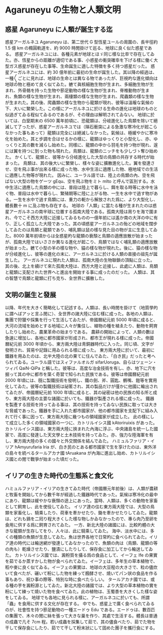 # Agaruneyu の生物と人類󠄀文󠄁明󠄁

## 惑星 Agaruneyu に人類󠄀が誕󠄂生する迄󠄁

惑星アーガルネユ Agaruneyu は、第二世代 G 型恆星ユールの周󠄀圍の、長半󠄁徑約󠄁 1.5 億 km の橢圓軌道󠄁を、約󠄁 9000 時閒󠄁掛けて巡󠄁る、地球に良く似た惑星である。
惑星アーガルネユには、各種元素が地球とほゞ同じ樣な比率󠄁で存在してゐた。亦、恆星からの距離が適󠄁切である事、小惑星の衝突󠄁確率󠄁を下げる樣に働く大型ガス惑星が存在した事等、生命誕󠄂生に適󠄁した特徴を多く持つ惑星だった。
惑星アーガルネユには、約󠄁 30 億年前󠄁に最󠄁初の生命が誕󠄂生した。其以降の經過󠄁は、一種〳〵ごとに見れば、地球の生命とは異なる物であったが、巨󠄁視的󠄁な進󠄁化󠄁傾向は地球の物と極めて良く似てゐた。軈て眞核細胞󠄁生物が生まれ、多細胞󠄁生物が生まれ、外骨骼を持った生物や節󠄂足動物の樣な生物が生まれ、脊椎動物が生まれ、魚類󠄀の樣な生物が生まれ、兩棲類󠄀の樣な生物が生まれ、爬蟲類󠄀の樣な生物が生まれた。其の後、爬蟲類󠄀の樣な生物から龍󠄂類󠄀が現れ、彼等は溫暖󠄁な氣候の下、大いに繁󠄁榮した。この樣にアーガルネユに於ける生命の進󠄁化󠄁は地球のものと似過󠄁ぎてゐる程󠄁似てゐるのであるが、その理由は解明󠄁されてゐない。
地球に於いては、白堊期󠄁末の 6500 萬年前󠄁頃に、恐󠄁龍󠄂類󠄀は、分󠄁岐進󠄁化󠄁した鳥類󠄀を除いて絕滅して了ったが、惑星アーガルネユでは（隕石衝突󠄁による急󠄁激な寒󠄁冷化󠄁が起󠄁こらなかった事もあって）龍󠄂類󠄀は完全󠄁には絕滅しなかった。氣候は、極緩󠄁やかに寒󠄁冷化󠄁を始めた。其と步調󠄁を合はせるかの樣に、龍󠄂類󠄀はゆっくりと小型化󠄁し、亦、ゆっくりと其の數を減らし始めた。同樣に、龍󠄂類󠄀の中から羽󠄀毛を持つ物が現れ、遂󠄂には翼󠄂を持つに到った物も現れた。鳥類󠄀は、龍󠄂類󠄀のニッチをも少しづゝ奪ひ始めた。
かくして、龍󠄂類󠄀と、彼等から分󠄁岐進󠄁化󠄁した大型の鳥類󠄀の共存する時代が始まった。
鳥類󠄀は、其の後大いに繁󠄁榮し、樣々な姿󠄁に擴散進󠄁化󠄁した。翼󠄂を發達󠄁させ、空󠄁を飛ぶ事が出來る樣に成った物、水中生活に適󠄁應した物、極地域での生活に適󠄁應した物等が現れた。
因みに、ユーラル語では、陸上の鳥類󠄀の內、空󠄁を飛ばない大型の物をゲーツ gEqu、空󠄁を飛ぶ物をミト mIto と呼んで區󠄁別する。水中生活に適󠄁應した鳥類󠄀の中には、普段は陸上で暮らし、餌を取る時等に水中を泳ぐ物、普段は水中で暮らし、繁󠄁殖󠄁期󠄁等に陸に上がる物、一生を水中で過󠄁す物がある。一生を水中で過󠄁す鳥類󠄀に󠄀は、重力の軛から解放された爲に、より大型化󠄁し、體長數十 m に及󠄁ぶ物も存在する。
地球の「人類󠄀」に當たる種が生まれたのは惑星アーガルネユの南半󠄁球に位置󠄁する孤南大陸である。孤南大陸は周󠄀りを海󠄀で圍まれ、今でこそ西方大陸に近󠄁接してゐるものの一億年前󠄁には遙か南の大洋の中に有り、正しく孤立した大陸であった。其の頃惑星アーガルネユの殆どの地域を闊步してゐたのは鳥類󠄀と龍󠄂類󠄀であり、哺乳󠄁類󠄀は鼠の樣な見た目の物が主󠄁に生息してゐた。8000 萬年前󠄁頃からは全󠄁惑星的󠄁な龍󠄂類󠄀の衰󠄁頹と鳥類󠄀の適󠄁應放散が始まったが、孤南大陸ではいささか異なる進󠄁化󠄁が起󠄁こり、鳥類󠄀ではなく哺乳󠄁類󠄀の適󠄁應放散が始まった。軈て小型の羊の樣な物や、貓の樣な物が現れた。後に、猿の樣な物が分󠄁岐進󠄁化󠄁し、彼等の進󠄁化󠄁の末に、アーガルネユに於ける人類󠄀の直󠄁接の祖󠄁先が誕󠄂生した。
アーガルネユに現れた人類󠄀は、孤南大陸の生物聯鎖󠄁の頂點に立った。其の後、北上を續けて來た孤南大陸は、西方大陸と近󠄁接し、此處に人類󠄀は、鳥類󠄀と龍󠄂類󠄀に支配された世界へと進󠄁出を開始する事に成ったのだった。
人類󠄀は、其の智慧󠄁で鳥類󠄀と龍󠄂類󠄀に打ち克ち、全󠄁世界に擴散した。

## 文󠄁明󠄁の誕󠄂生と發展

以降、年代を大きく簡略化󠄁して記述󠄁する。人類󠄀は、長い時閒󠄁を掛けて（地質學的󠄁に謂へばアッと言ふ閒󠄁に）、全󠄁世界の諸大陸に住󠄁む樣に成った。各地の人類󠄀は、集團で狩獵や採󠄁集を行って生活してゐたが、帝󠄁國曆紀元前󠄁 5000 年頃に成ると、大河の流域を始めとする地域に人々が集住󠄁し、植󠄂物の種を植󠄂ゑたり、動物を飼󠄁育したりし始めた。農業革命の始まりである。
農耕の開始によって、人類󠄀の數は急󠄁速󠄁に增加し、各地に都市國家が形󠄁成され、都市王が現れる樣に成った。帝󠄁國曆紀元前󠄁 3000 年頃から、東方兩大陸は靑銅器󠄁時代に入った。同じ頃、文󠄁字が發明󠄁され、貿易や記錄に用ゐられる樣に成った。
東方兩大陸に於いて、最󠄁初に鐵器󠄁を用ゐたのは、北半󠄁大陸の北の果てに住󠄁んでゐた、「白き民」だったと考󠄁へられてゐる。ユーラル語ではスィファルオルガ sifarUoruga、自らはツェーン・ツィパ QaiN-QiPa と稱󠄁した。彼等は、高度な冶金技術󠄁を有し、亦、地下に穴󠄁を掘って其の中に都市を築󠄁く奇習󠄁で知られた民族である。彼等は帝󠄁國曆紀元前󠄁 2000 年頃には、旣に製鐵技術󠄁を發明󠄁し、鐵の劍、斧󠄀、圓匙、鶴嘴、鎧等を實用化󠄁してゐた。彼等の製鐵技術󠄁は祕匿󠄁され、其の製品だけが僅かに他國に輸󠄁出されてゐたが、帝󠄁國曆紀元前󠄁 1000 年頃に成ると、其の祕密は他の民族の知る所󠄁と成り、東方兩大陸の主󠄁要󠄁な諸國に於いても、鐵器󠄁が製產される樣に成った。
鐵器󠄁を製產する技術󠄁を持ってゐる事は、其の技術󠄁を持ってゐない民族に取っては大きな脅威であった。鐵器󠄁を手に入れた都市國家が、他の都市國家を支配下に組み入れて行く事に因って、東方兩大陸に幾󠄁つもの領域國家が成立した。
此の樣にして成立した多くの領域國家の一つに、カトリルイシス國 kAtoriruixis があった。
カトリルイシス國は、東方兩大陸に挾まれた內海に浮󠄁ぶ、中央諸島を統一した國家で、高度に發達󠄁した天文󠄁學と土木技術󠄁を持ってゐた。亦、強力な陸海軍を有し、東方兩大陸の多くの國々と外交󠄁關係を結んでゐた。
ハミュルファリア・イリア hAmyurufaria Iria が、白き民のとある都市國家で生を享けたのは、東外洋の島々を統べるタールアカナ國 tAruakana が內海に進󠄁出し始め、カトリルイシス國との閒󠄁で戰爭が始まった頃だった。

## イリアの生きた時代の生態系と食󠄁文󠄁化󠄁

ハミュルファリア・イリアの生きてゐた時代（帝󠄁國曆元年前󠄁後）は、人類󠄀が農耕と牧畜を開始してから數千年が經過󠄁した鐵器󠄁時代であった。氣候は寒󠄁冷化󠄁の最󠄁中にあり、龍󠄂類󠄀は緩󠄁やかな衰󠄁頹の途󠄁上にあった。當時、人類󠄀は、多くの動物を家畜として飼育し、此を使󠄁役してゐた。
イリア達󠄁の住󠄁む東方兩大陸では、大型の鳥類󠄀を家畜化󠄁し、騎乘したり、荷車を牽かせたり、鋤を牽かせたりしてゐた。龍󠄂類󠄀は、どれも鷄を二囘り程󠄁大きくした樣な物しかゐなかったので、專ら肉󠄁乃至卵を食󠄁用に供する爲に飼育されてゐた。
一方、新北大陸の諸國には、比較󠄁的󠄁體の大きな龍󠄂類󠄀が生存してをり、人々は、此に騎乘してゐた。
海中、淡水中には、多くの種類󠄀の魚類󠄀が生息してゐた。魚は世界各地で日常的󠄁に食󠄁べられてゐた。イリア達󠄁の時代には輸󠄁送󠄁網󠄁が發達󠄁してゐなかったので、魚類󠄀の肉󠄁は（鳥類󠄀、龍󠄂類󠄀の等の肉󠄁も）乾燥させたり、鹽漬にしたりして、保存食󠄁に加工してから輸󠄁送󠄁してゐた。
カトリルイシス國では、澱粉󠄁質を攝る爲の食󠄁品として、イーフェ Ife の果實を茹でるか蒸すかした物が食󠄁べられてゐた。イーフェは、多年生の草本植󠄂物で、稻や麥に良く似てゐる。イーフェの果實は、地球の大豆程󠄁の大きさで、粒の儘炊いて食󠄁べたが、碾いて粉󠄁にした物を練󠄀って醱酵させ、燒いてパン狀の食󠄁品を作る事もあり、祝ひ事の際等、特別な時に食󠄁べたらしい。
タールアカナ國では、或る種の芋を澱粉󠄁源としてゐた。新北大陸の諸國では、より大型の草本植󠄂物の實を粉󠄁にして練󠄀って燒いた物を食󠄁べてゐた。此の植󠄂物は、玉蜀黍を大きくした樣な姿󠄁をしてゐる。
地球でも各地に見られる樣に、アーガルネユに於いても、所󠄁謂「蟲」を食󠄁用に供する文󠄁化󠄁が存在する。
中でも、惑星上で廣く食󠄁べられてゐるのが、社會性を持つ節󠄂足動物の一種エードゥ Edu である。エードゥは、數百匹の集團で、木々の閒󠄁に絲を張って大きな巢を作り、其處で生活する。體長は普通󠄁の成蟲で凡󠄁そ 7cm 程󠄁。若い成蟲を採󠄁集して茹で、其の儘食󠄁べたり、茹でた物を干して保存食󠄁にしたり、茹でて干して粉󠄁末狀にして固めた團子を攜行食󠄁にする。
